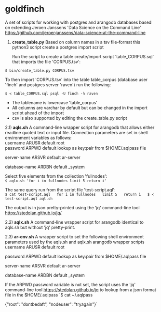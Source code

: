 # goldfinch
A set of scripts for working with postgres and arangodb databases based on extending Jeroen Janssens 'Data Science on the Command Line' https://github.com/jeroenjanssens/data-science-at-the-command-line  

1) **create_table.py** Based on column names in a tsv file-format this python3 script create a postgres import script 

   Run the script to create a table create/import script 'table_CORPUS.sql' that imports the file 'CORPUS.tsv':

`$ bin/create_table.py CORPUS.tsv`

   To then import 'CORPUS.tsv' into the table table_corpus (database user 'finch' and postgres server 'raven') run the following:

`$ < table_CORPUS.sql psql -U finch -h raven` 

  * The tablename is lowercase 'table_corpus' 
  * All columns are varchar by default but can be changed in the import script ahead of the import
  * csv is also supported by editing the create_table.py script

2.1) **aqls.sh** A command-line wrapper script for arangodb that allows either readline quoted text or input file. Connection parameters are set in shell environment variables as follows:  
   username      ARUSR default root   
   password      ARPWD default lookup as key:pair from $HOME/.aqlpass file

   server-name   ARSVR default ar-server

   database-name ARDBN default _system  

   Select five elements from the collection 'fullnodes':  
`$ aqlx.sh 'for i in fullnodes limit 5 return i'`  

   The same query run from the script file 'test-script.aql':  
`$ cat test-script.aql  
for i in fullnodes  
limit 5  
return i  
 $ < test-script.aql aql.sh`  

   The output is in json pretty-printed using the 'jq' command-line tool https://stedolan.github.io/jq/

2.2) **aqlx.sh** A command-line wrapper script for arangodb identical to aqls.sh but without 'jq' pretty-print.  

2.3) **ar-env.sh** A wrapper script to set the following shell environment parameters used by the aqls.sh and aqlx.sh arangodb wrapper scripts   
   username      ARUSR default root  

   password      ARPWD default lookup as key:pair from $HOME/.aqlpass file  

   server-name   ARSVR default ar-server  

   database-name ARDBN default _system  

   If the ARPWD password variable is not set, the script uses the 'jq' command-line tool https://stedolan.github.io/jq to lookup from a json format file in the $HOME/.aqlpass  
`$ cat ~/.aqlpass   

{"root": "dontbedaft", "nodeuser": "tryagain"}`  